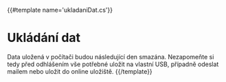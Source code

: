 {{#template name='ukladaniDat.cs'}}
# Ukládání dat

Data uložená v počítači budou následující den smazána.
Nezapomeňte si tedy před odhlášením vše potřebné uložit na vlastní USB, 
případně odeslat mailem nebo uložit do online uložiště.
{{/template}}